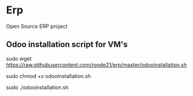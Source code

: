 # Erp
Open Source ERP project

## Odoo installation script for VM's
sudo wget https://raw.githubusercontent.com/ronde21/erp/master/odooinstallation.sh

sudo chmod +x odooinstallation.sh 

sudo ./odooinstallation.sh
